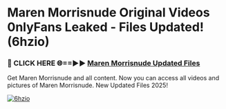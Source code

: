 # Maren Morrisnude Original Videos 0nlyFans Leaked - Files Updated! (6hzio)

<h3>🔴 CLICK HERE 🌐==►► <a href="https://tinyurl.com/y5r63du9" rel="nofollow">Maren Morrisnude Updated Files</a></h3>

Get Maren Morrisnude and all content. Now you can access all videos and pictures of Maren Morrisnude. New Updated Files 2025!

[![6hzio](https://i.imgur.com/UVo9nyh.gif)](https://tinyurl.com/y5r63du9)